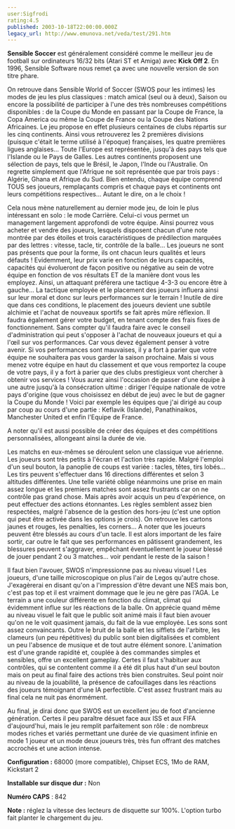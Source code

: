 ```yaml
---
user:Sigfrodi
rating:4.5
published: 2003-10-18T22:00:00.000Z
legacy_url: http://www.emunova.net/veda/test/291.htm
---
```

**Sensible Soccer** est généralement considéré comme le meilleur jeu de football sur ordinateurs 16/32 bits (Atari ST et Amiga) avec **Kick Off 2**. En 1996, Sensible Software nous remet ça avec une nouvelle version de son titre phare.  

  

On retrouve dans Sensible World of Soccer (SWOS pour les intimes) les modes de jeu les plus classiques : match amical (seul ou à deux), Saison ou encore la possibilité de participer à l'une des très nombreuses compétitions disponibles : de la Coupe du Monde en passant par la Coupe de France, la Copa America ou même la Coupe de France ou la Coupe des Nations Africaines. Le jeu propose en effet plusieurs centaines de clubs répartis sur les cinq continents. Ainsi vous retrouverez les 2 premières divisions (puisque c'était le terme utilisé à l'époque) françaises, les quatre premières ligues anglaises... Toute l'Europe est représentée, jusqu'à des pays tels que l'Islande ou le Pays de Galles. Les autres continents proposent une sélection de pays, tels que le Brésil, le Japon, l'Inde ou l'Australie. On regrette simplement que l'Afrique ne soit représentée que par trois pays : Algérie, Ghana et Afrique du Sud. Bien entendu, chaque équipe comprend TOUS ses joueurs, remplaçants compris et chaque pays et continents ont leurs compétitions respectives... Autant le dire, on a le choix !  

  

Cela nous mène naturellement au dernier mode jeu, de loin le plus intéressant en solo : le mode Carrière. Celui-ci vous permet un management largement approfondi de votre équipe. Ainsi pourrez vous acheter et vendre des joueurs, lesquels disposent chacun d'une note montrée par des étoiles et trois caractéristiques de prédilection marquées par des lettres : vitesse, tacle, tir, contrôle de la balle... Les joueurs ne sont pas présents que pour la forme, ils ont chacun leurs qualités et leurs défauts ! Evidemment, leur prix varie en fonction de leurs capacités, capacités qui évolueront de façon positive ou négative au sein de votre équipe en fonction de vos résultats ET de la manière dont vous les employez. Ainsi, un attaquant préférera une tactique 4-3-3 ou encore être à gauche... La tactique employée et le placement des joueurs influera ainsi sur leur moral et donc sur leurs performances sur le terrain ! Inutile de dire que dans ces conditions, le placement des joueurs devient une subtile alchimie et l'achat de nouveaux sportifs se fait après mûre réflexion. Il faudra également gérer votre budget, en tenant compte des frais fixes de fonctionnement. Sans compter qu'il faudra faire avec le conseil d'administration qui peut s'opposer à l'achat de nouveaux joueurs et qui a l'œil sur vos performances. Car vous devez également penser à votre avenir. Si vos performances sont mauvaises, il y a fort à parier que votre équipe ne souhaitera pas vous garder la saison prochaine. Mais si vous menez votre équipe en haut du classement et que vous remportez la coupe de votre pays, il y a fort à parier que des clubs prestigieux vont chercher à obtenir vos services ! Vous aurez ainsi l'occasion de passer d'une équipe à une autre jusqu'à la consécration ultime : diriger l'équipe nationale de votre pays d'origine (que vous choisissez en début de jeu) avec le but de gagner la Coupe du Monde ! Voici par exemple les équipes que j'ai dirigé au coup par coup au cours d'une partie : Keflavik (Islande), Panathinaikos, Manchester United et enfin l'Equipe de France.  

  

A noter qu'il est aussi possible de créer des équipes et des compétitions personnalisées, allongeant ainsi la durée de vie.  

  

Les matchs en eux-mêmes se déroulent selon une classique vue aérienne. Les joueurs sont très petits à l'écran et l'action très rapide. Malgré l'emploi d'un seul bouton, la panoplie de coups est variée : tacles, têtes, tirs lobés... Les tirs peuvent s'effectuer dans 16 directions différentes et selon 3 altitudes différentes. Une telle variété oblige néanmoins une prise en main assez longue et les premiers matches sont assez frustrants car on ne contrôle pas grand chose. Mais après avoir acquis un peu d'expérience, on peut effectuer des actions étonnantes. Les règles semblent assez bien respectées, malgré l'absence de la gestion des hors-jeu (c'est une option qui peut être activée dans les options je crois). On retrouve les cartons jaunes et rouges, les penalties, les corners... A noter que les joueurs peuvent être blessés au cours d'un tacle. Il est alors important de les faire sortir, car outre le fait que ses performances en pâtissent grandement, les blessures peuvent s'aggraver, empêchant éventuellement le joueur blessé de jouer pendant 2 ou 3 matches... voir pendant le reste de la saison !  

  

Il faut bien l'avouer, SWOS n'impressionne pas au niveau visuel ! Les joueurs, d'une taille microscopique on plus l'air de Legos qu'autre chose. J'exagèrerai en disant qu'on a l'impression d'être devant une NES mais bon, c'est pas top et il est vraiment dommage que le jeu ne gère pas l'AGA. Le terrain a une couleur différente en fonction du climat, climat qui évidemment influe sur les réactions de la balle. On apprécie quand même au niveau visuel le fait que le public soit animé mais il faut bien avouer qu'on ne le voit quasiment jamais, du fait de la vue employée. Les sons sont assez convaincants. Outre le bruit de la balle et les sifflets de l'arbitre, les clameurs (un peu répétitives) du public sont bien digitalisées et comblent un peu l'absence de musique et de tout autre élément sonore. L'animation est d'une grande rapidité et, couplée à des commandes simples et sensibles, offre un excellent gameplay. Certes il faut s'habituer aux contrôles, qui se contentent comme il a été dit plus haut d'un seul bouton mais on peut au final faire des actions très bien construites. Seul point noir au niveau de la jouabilité, la présence de cafouillages dans les réactions des joueurs témoignant d'une IA perfectible. C'est assez frustrant mais au final cela ne nuit pas énormément.  

  

Au final, je dirai donc que SWOS est un excellent jeu de foot d'ancienne génération. Certes il peu paraître désuet face aux ISS et aux FIFA d'aujourd'hui, mais le jeu remplit parfaitement son rôle : de nombreux modes riches et variés permettant une durée de vie quasiment infinie en mode 1 joueur et un mode deux joueurs très, très fun offrant des matches accrochés et une action intense.  

  

**Configuration :** 68000 (more compatible), Chipset ECS, 1Mo de RAM, Kickstart 2  

**Installable sur disque dur :** Non  

**Numéro CAPS** : 842  

  

**Note :** réglez la vitesse des lecteurs de disquette sur 100%. L'option turbo fait planter le chargement du jeu.